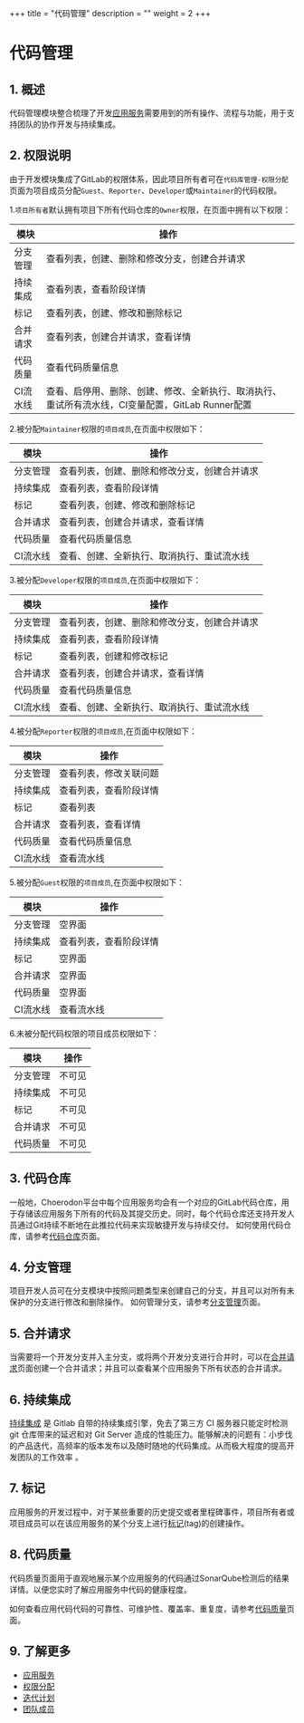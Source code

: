 +++
title = "代码管理"
description = ""
weight = 2
+++

# 代码管理

## 1. 概述
代码管理模块整合梳理了开发[应用服务](../application-service)需要用到的所有操作、流程与功能，用于支持团队的协作开发与持续集成。



## 2. 权限说明      

由于开发模块集成了GitLab的权限体系，因此项目所有者可在`代码库管理-权限分配`页面为项目成员分配`Guest`、`Reporter`、`Developer`或`Maintainer`的代码权限。     

1.`项目所有者`默认拥有项目下所有代码仓库的`Owner`权限，在页面中拥有以下权限：

模块|操作
| --- | --- |
分支管理|查看列表，创建、删除和修改分支，创建合并请求
持续集成|查看列表，查看阶段详情
标记|查看列表，创建、修改和删除标记
合并请求|查看列表，创建合并请求，查看详情
代码质量|查看代码质量信息
CI流水线|查看、启停用、删除、创建、修改、全新执行、取消执行、重试所有流水线，CI变量配置，GitLab Runner配置

2.被分配`Maintainer`权限的`项目成员`,在页面中权限如下：

模块|操作
| --- | --- |
分支管理|查看列表，创建、删除和修改分支，创建合并请求
持续集成|查看列表，查看阶段详情
标记|查看列表，创建、修改和删除标记
合并请求|查看列表，创建合并请求，查看详情
代码质量|查看代码质量信息
CI流水线|查看、创建、全新执行、取消执行、重试流水线 


3.被分配`Developer`权限的`项目成员`,在页面中权限如下：

模块|操作
| --- | --- |
分支管理|查看列表，创建、删除和修改分支，创建合并请求
持续集成|查看列表，查看阶段详情
标记|查看列表，创建和修改标记
合并请求|查看列表，创建合并请求，查看详情
代码质量|查看代码质量信息
CI流水线|查看、创建、全新执行、取消执行、重试流水线 


4.被分配`Reporter`权限的`项目成员`,在页面中权限如下：

模块|操作
| --- | --- |
分支管理|查看列表，修改关联问题
持续集成|查看列表，查看阶段详情
标记|查看列表
合并请求|查看列表，查看详情
代码质量|查看代码质量信息
CI流水线|查看流水线 


5.被分配`Guest`权限的`项目成员`,在页面中权限如下：

模块|操作
| --- | --- |
分支管理|空界面
持续集成|查看列表，查看阶段详情
标记|空界面
合并请求|空界面
代码质量|空界面
CI流水线|查看流水线 


6.未被分配代码权限的项目成员权限如下：

模块|操作
| --- | --- |
分支管理|不可见
持续集成|不可见
标记|不可见
合并请求|不可见
代码质量|不可见

## 3. 代码仓库

一般地，Choerodon平台中每个应用服务均会有一个对应的GitLab代码仓库，用于存储该应用服务下所有的代码及其提交历史。同时，每个代码仓库还支持开发人员通过Git持续不断地在此推拉代码来实现敏捷开发与持续交付。
如何使用代码仓库，请参考[代码仓库](../code-manage/repository)页面。


## 4. 分支管理

项目开发人员可在分支模块中按照问题类型来创建自己的分支，并且可以对所有未保护的分支进行修改和删除操作。
如何管理分支，请参考[分支管理](../code-manage/manage-branch)页面。

## 5. 合并请求

当需要将一个开发分支并入主分支，或将两个开发分支进行合并时，可以在[合并请求](./merge-request)页面创建一个合并请求；并且可以查看某个应用服务下所有状态的合并请求。

## 6. 持续集成

[持续集成](./integration) 是 Gitlab 自带的持续集成引擎，免去了第三方 CI 服务器只能定时检测 git 仓库带来的延迟和对 Git Server 造成的性能压力。能够解决的问题有：小步伐的产品迭代，高频率的版本发布以及随时随地的代码集成。从而极大程度的提高开发团队的工作效率 。

## 7. 标记

应用服务的开发过程中，对于某些重要的历史提交或者里程碑事件，项目所有者或项目成员可以在该应用服务的某个分支上进行[标记](./sign)(tag)的创建操作。

## 8. 代码质量

代码质量页面用于直观地展示某个应用服务的代码通过SonarQube检测后的结果详情。以便您实时了解应用服务中代码的健康程度。

如何查看应用代码代码的可靠性、可维护性、覆盖率、重复度，请参考[代码质量](./code-quality)页面。

## 9. 了解更多

* [应用服务](../application-service)
* [权限分配](../application-service/permission)
* [迭代计划](../../cooperation/iteration-plan)
* [团队成员](../../cooperation/teammember)

